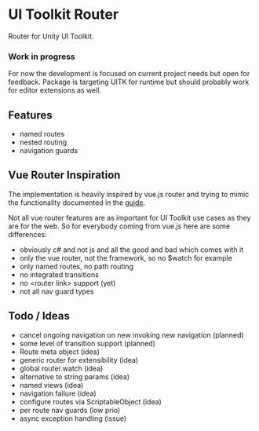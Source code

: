 # UI Toolkit Router

Router for Unity UI Toolkit. 

### Work in progress

For now the development is focused on current project needs but open for feedback.
Package is targeting UITK for runtime but should probably work for editor extensions as well. 

## Features

* named routes
* nested routing
* navigation guards

## Vue Router Inspiration

The implementation is heavily inspired by vue.js router and trying to mimic the functionality documented in the [guide](https://router.vuejs.org/guide/).

Not all vue router features are as important for UI Toolkit use cases as they are for the web. 
So for everybody coming from vue.js here are some differences:

* obviously c# and not js and all the good and bad which comes with it
* only the vue router, not the framework, so no $watch for example
* only named routes, no path routing
* no integrated transitions
* no \<router link> support (yet) 
* not all nav guard types

## Todo / Ideas

* cancel ongoing navigation on new invoking new navigation (planned)
* some level of transition support (planned)
* Route meta object (idea)
* generic router for extensibility (idea)
* global router.watch (idea)
* alternative to string params (idea)
* named views (idea)
* navigation failure (idea)
* configure routes via ScriptableObject (idea)
* per route nav guards (low prio)
* async exception handling (issue)
